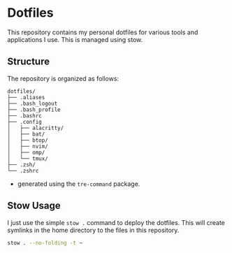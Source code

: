 # Dotfiles

This repository contains my personal dotfiles for various tools and applications I use. This is managed using stow.

## Structure

The repository is organized as follows:

```plaintext
dotfiles/
├── .aliases
├── .bash_logout
├── .bash_profile
├── .bashrc
├── .config
│   ├── alacritty/
│   ├── bat/
│   ├── btop/
│   ├── nvim/
│   ├── omp/
│   └── tmux/
├── .zsh/
└── .zshrc
```

- generated using the `tre-command` package.

## Stow Usage

I just use the simple `stow .` command to deploy the dotfiles. This will create symlinks in the home directory to the files in this repository.

```sh
stow . --no-folding -t ~
```
